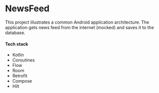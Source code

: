 # NewsFeed
This project illustrates a common Android application architecture.
The application gets news feed from the internet (mocked) and saves it to the database.

#### Tech stack
- Kotlin
- Coroutines
- Flow
- Room
- Retrofit
- Compose
- Hilt
